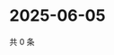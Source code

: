# 2025-06-05

共 0 条

<!-- BEGIN ZHIHUQUESTIONS -->
<!-- 最后更新时间 Thu Jun 05 2025 00:14:03 GMT+0800 (China Standard Time) -->

<!-- END ZHIHUQUESTIONS -->
